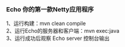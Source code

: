 ### Echo 你的第一款Netty应用程序
1、运行构建：mvn clean compile  
2、运行Echo的服务器和客户端：mvn exec:java  
3、运行成功后观察 Echo server 控制台输出